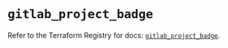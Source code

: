 # `gitlab_project_badge`

Refer to the Terraform Registry for docs: [`gitlab_project_badge`](https://registry.terraform.io/providers/gitlabhq/gitlab/17.10.0/docs/resources/project_badge).

